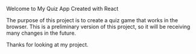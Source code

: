 Welcome to My Quiz App Created with React

The purpose of this project is to create a quiz game that works in the browser. This is a preliminary version of this project, so it will be receiving many changes in the future.

Thanks for looking at my project. 